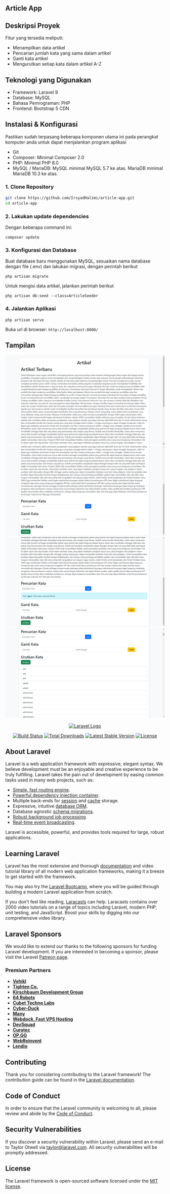 ## Article App

## Deskripsi Proyek

Fitur yang tersedia meliputi:

-   Menampilkan data artikel
-   Pencarian jumlah kata yang sama dalam artikel
-   Ganti kata artikel
-   Mengurutkan setiap kata dalam artikel A-Z

## Teknologi yang Digunakan

-   Framework: Laravel 9
-   Database: MySQL
-   Bahasa Pemrograman: PHP
-   Frontend: Bootstrap 5 CDN

## Instalasi & Konfigurasi

Pastikan sudah terpasang beberapa komponen utama ini pada perangkat komputer anda untuk dapat menjalankan program aplikasi

-   Git
-   Composer: Minimal Composer 2.0
-   PHP: Minimal PHP 8.0
-   MySQL / MariaDB:
    MySQL minimal MySQL 5.7 ke atas.
    MariaDB minimal MariaDB 10.3 ke atas.

### 1. Clone Repository

```sh
git clone https://github.com/IrsyadHalimi/article-app.git
cd article-app
```

### 2. Lakukan update dependencies

Dengan beberapa command ini:

```
composer update
```

### 3. Konfigurasi dan Database

Buat database baru menggunakan MySQL, sesuaikan nama database dengan file (.env) dan lakukan migrasi, dengan perintah berikut

```
php artisan migrate
```

Untuk mengisi data artikel, jalankan perintah berikut

```
php artisan db:seed --class=ArticleSeeder
```

### 4. Jalankan Aplikasi

```
php artisan serve
```

Buka url di browser: `http://localhost:8000/`

## Tampilan

![Deskripsi Gambar](<screen-captures/Screenshot-(3827).png>)
![Deskripsi Gambar](<screen-captures/Screenshot-(3828).png>)
![Deskripsi Gambar](<screen-captures/Screenshot-(3829).png>)
![Deskripsi Gambar](<screen-captures/Screenshot-(3830).png>)

<p align="center"><a href="https://laravel.com" target="_blank"><img src="https://raw.githubusercontent.com/laravel/art/master/logo-lockup/5%20SVG/2%20CMYK/1%20Full%20Color/laravel-logolockup-cmyk-red.svg" width="400" alt="Laravel Logo"></a></p>

<p align="center">
<a href="https://github.com/laravel/framework/actions"><img src="https://github.com/laravel/framework/workflows/tests/badge.svg" alt="Build Status"></a>
<a href="https://packagist.org/packages/laravel/framework"><img src="https://img.shields.io/packagist/dt/laravel/framework" alt="Total Downloads"></a>
<a href="https://packagist.org/packages/laravel/framework"><img src="https://img.shields.io/packagist/v/laravel/framework" alt="Latest Stable Version"></a>
<a href="https://packagist.org/packages/laravel/framework"><img src="https://img.shields.io/packagist/l/laravel/framework" alt="License"></a>
</p>

## About Laravel

Laravel is a web application framework with expressive, elegant syntax. We believe development must be an enjoyable and creative experience to be truly fulfilling. Laravel takes the pain out of development by easing common tasks used in many web projects, such as:

-   [Simple, fast routing engine](https://laravel.com/docs/routing).
-   [Powerful dependency injection container](https://laravel.com/docs/container).
-   Multiple back-ends for [session](https://laravel.com/docs/session) and [cache](https://laravel.com/docs/cache) storage.
-   Expressive, intuitive [database ORM](https://laravel.com/docs/eloquent).
-   Database agnostic [schema migrations](https://laravel.com/docs/migrations).
-   [Robust background job processing](https://laravel.com/docs/queues).
-   [Real-time event broadcasting](https://laravel.com/docs/broadcasting).

Laravel is accessible, powerful, and provides tools required for large, robust applications.

## Learning Laravel

Laravel has the most extensive and thorough [documentation](https://laravel.com/docs) and video tutorial library of all modern web application frameworks, making it a breeze to get started with the framework.

You may also try the [Laravel Bootcamp](https://bootcamp.laravel.com), where you will be guided through building a modern Laravel application from scratch.

If you don't feel like reading, [Laracasts](https://laracasts.com) can help. Laracasts contains over 2000 video tutorials on a range of topics including Laravel, modern PHP, unit testing, and JavaScript. Boost your skills by digging into our comprehensive video library.

## Laravel Sponsors

We would like to extend our thanks to the following sponsors for funding Laravel development. If you are interested in becoming a sponsor, please visit the Laravel [Patreon page](https://patreon.com/taylorotwell).

### Premium Partners

-   **[Vehikl](https://vehikl.com/)**
-   **[Tighten Co.](https://tighten.co)**
-   **[Kirschbaum Development Group](https://kirschbaumdevelopment.com)**
-   **[64 Robots](https://64robots.com)**
-   **[Cubet Techno Labs](https://cubettech.com)**
-   **[Cyber-Duck](https://cyber-duck.co.uk)**
-   **[Many](https://www.many.co.uk)**
-   **[Webdock, Fast VPS Hosting](https://www.webdock.io/en)**
-   **[DevSquad](https://devsquad.com)**
-   **[Curotec](https://www.curotec.com/services/technologies/laravel/)**
-   **[OP.GG](https://op.gg)**
-   **[WebReinvent](https://webreinvent.com/?utm_source=laravel&utm_medium=github&utm_campaign=patreon-sponsors)**
-   **[Lendio](https://lendio.com)**

## Contributing

Thank you for considering contributing to the Laravel framework! The contribution guide can be found in the [Laravel documentation](https://laravel.com/docs/contributions).

## Code of Conduct

In order to ensure that the Laravel community is welcoming to all, please review and abide by the [Code of Conduct](https://laravel.com/docs/contributions#code-of-conduct).

## Security Vulnerabilities

If you discover a security vulnerability within Laravel, please send an e-mail to Taylor Otwell via [taylor@laravel.com](mailto:taylor@laravel.com). All security vulnerabilities will be promptly addressed.

## License

The Laravel framework is open-sourced software licensed under the [MIT license](https://opensource.org/licenses/MIT).
